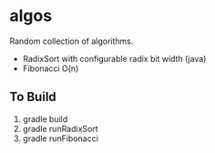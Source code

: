 algos
=====

Random collection of algorithms.
- RadixSort with configurable radix bit width (java)
- Fibonacci O(n)

To Build
--------

1. gradle build
2. gradle runRadixSort
3. gradle runFibonacci
